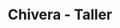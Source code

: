 ---
title: "Chivera - Taller"
url: /riohacha-la-guajira/chivera-taller/
shop: reparación de automóviles
---